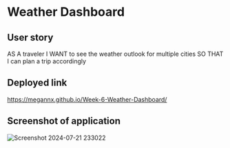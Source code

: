 # Weather Dashboard

## User story
AS A traveler
I WANT to see the weather outlook for multiple cities
SO THAT I can plan a trip accordingly

## Deployed link
https://megannx.github.io/Week-6-Weather-Dashboard/

## Screenshot of application
![Screenshot 2024-07-21 233022](https://github.com/user-attachments/assets/dd670a23-6bd0-426f-bdee-0d2d1a47b1e3)
